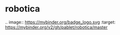 # robotica

.. image:: https://mybinder.org/badge_logo.svg
 :target: https://mybinder.org/v2/gh/pablet/robotica/master

